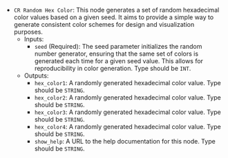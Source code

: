 - `CR Random Hex Color`: This node generates a set of random hexadecimal color values based on a given seed. It aims to provide a simple way to generate consistent color schemes for design and visualization purposes.
    - Inputs:
        - `seed` (Required): The seed parameter initializes the random number generator, ensuring that the same set of colors is generated each time for a given seed value. This allows for reproducibility in color generation. Type should be `INT`.
    - Outputs:
        - `hex_color1`: A randomly generated hexadecimal color value. Type should be `STRING`.
        - `hex_color2`: A randomly generated hexadecimal color value. Type should be `STRING`.
        - `hex_color3`: A randomly generated hexadecimal color value. Type should be `STRING`.
        - `hex_color4`: A randomly generated hexadecimal color value. Type should be `STRING`.
        - `show_help`: A URL to the help documentation for this node. Type should be `STRING`.
